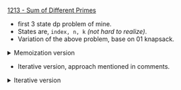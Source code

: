 [1213 - Sum of Different Primes](https://onlinejudge.org/index.php?option=onlinejudge&Itemid=8&page=show_problem&problem=3654)

- first 3 state dp problem of mine.
- States are, `index, n, k` _(not hard to realize)_.
- Variation of the above problem, base on 01 knapsack.

<details>
<summary>Memoization version</summary>

```cpp
  /*
   * arePrimes store prime no.s till 1120 because that was the limit given in the que.
   * memo used to memoization purpose.
   */

  vector<vector<vector<int>>> memo;
  int dp(int n, int k, int i) {
    if (n == 0 and k == 0)
      return 1;
    if (n == 0 or k == 0)
      return 0;
    if (n < 0 or k < 0)
      return 0;

    if (arePrimes[i] > n)
      return 0;

    int &ans = memo[n][k][i];
    if (ans != -1)
      return ans;
    ans = dp(n - arePrimes[i], k - 1, i + 1) + dp(n, k, i + 1);
    return ans;
  }

  void solve() {
    int n, k;
    while (cin >> n >> k) {
      if (n == 0 and k == 0)
        return;
      memo.resize(1121);
      for (auto &i : memo) {
        i = vvi(15, vi(200, -1));
      }

      cout << dp(n, k, 0) << '\n';
    }
  }
```

</details>

- Iterative version, approach mentioned in comments.

<details>
<summary>Iterative version</summary>

```cpp
  /*
   * arePrimes store prime no.s till 1120 because that was the limit given in the que.
   * memo used to memoization purpose.
   */

  int N, K;

  while (cin >> N >> K) {
  if (N == 0 and K == 0)
      return;

  vector<vector<int>> dp(16, vector<int>(1180, 0));

  dp[0][0] = 1;

  /* This loop has to be in the start, if this is added as 3rd one, WA, reason
   * yet to know */

  for (int i = 0; i < arePrimes.size(); i++)
    /* Bottom up approach, building our table from bottom most element*/
    for (int k = 14; k >= 1; k--)
      for (int n = 1170; n >= arePrimes[i]; n--)
        /* simple 01 knapsack */
        dp[k][n] += dp[k - 1][n - arePrimes[i]];

  cout << dp[K][N] << '\n';


```

</details>
